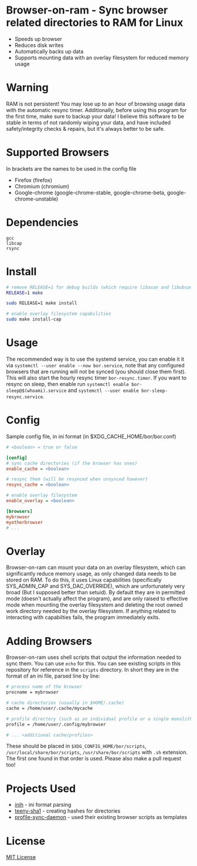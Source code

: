 # Browser-on-ram - Sync browser related directories to RAM for Linux

* Speeds up browser
* Reduces disk writes
* Automatically backs up data
* Supports mounting data with an overlay filesystem for reduced memory usage

# Warning

RAM is not persistent! You may lose up to an hour of browsing usage data with the automatic resync timer.
Additionally, before using this program for the first time, make sure to backup your data! I believe this software to
be stable in terms of not randomly wiping your data, and have included safety/integrity checks & repairs, but it's
always better to be safe.

# Supported Browsers

In brackets are the names to be used in the config file

* Firefox (firefox)
* Chromium (chromium)
* Google-chrome (google-chrome-stable, google-chrome-beta, google-chrome-unstable)

# Dependencies

```
gcc
libcap
rsync
```

# Install

```sh
# remove RELEASE=1 for debug builds (which require libasan and libubsan)
RELEASE=1 make

sudo RELEASE=1 make install

# enable overlay filesystem capabilities
sudo make install-cap
```

# Usage

The recommended way is to use the systemd service, you can enable it it via
`systemctl --user enable --now bor.service`, note that any configured browsers
that are running will not be synced (you should close them first). This will
also start the hourly resync timer `bor-resync.timer`. If you want to resync on
sleep, then enable run `systemctl enable bor-sleep@$(whoami).service` and
`systemctl --user enable bor-sleep-resync.service`.

# Config
Sample config file, in ini format (in $XDG_CACHE_HOME/bor/bor.conf)
```ini
# <boolean> = true or false

[config]
# sync cache directories (if the browser has ones)
enable_cache = <boolean>

# resync them (will be resynced when unsynced however)
resync_cache = <boolean>

# enable overlay filesystem
enable_overlay = <boolean>

[browsers]
mybrowser
myotherbrowser
# ...
```

# Overlay

Browser-on-ram can mount your data on an overlay filesystem, which can significantly reduce memory usage, as only
changed data needs to be stored on RAM. To do this, it uses Linux capabilities (specifically SYS_ADMIN_CAP and
SYS_DAC_OVERRIDE), which are unfortunately very broad (But I supposed better than setuid). By default they are in permitted mode (doesn't actually affect the program),
and are only raised to effective mode when mounting the overlay filesystem and deleting the root owned work directory needed by the
overlay filesystem. If anything related to interacting with capabilties fails, the program immediately exits.

#

# Adding Browsers

Browser-on-ram uses shell scripts that output the information needed to sync them. You can use `echo` for this. You
can see existing scripts in this repository for reference in the `scripts` directory. In short they are in the format
of an ini file, parsed line by line:
```sh
# process name of the browser
procname = mybrowser

# cache directories (usually in $HOME/.cache)
cache = /home/user/.cache/mycache

# profile directory (such as an individual profile or a single monolithic one)
profile = /home/user/.config/mybrowser

# ... <additional cache/profiles>
```
These should be placed in `$XDG_CONFIG_HOME/bor/scripts`, `/usr/local/share/bor/scripts`, `/usr/share/bor/scripts` with `.sh` extension.
The first one found in that order is used. Please also make a pull request too!

# Projects Used
* [inih](https://github.com/benhoyt/inih) - ini format parsing
* [teeny-sha1](https://github.com/CTrabant/teeny-sha1) - creating hashes for directories
* [profile-sync-daemon](https://github.com/graysky2/profile-sync-daemon) - used their existing browser scripts as templates

# License
[MIT License](LICENSE)
